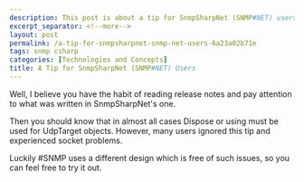 ```yaml
---
description: This post is about a tip for SnmpSharpNet (SNMP#NET) users.
excerpt_separator: <!--more-->
layout: post
permalink: /a-tip-for-snmpsharpnet-snmp-net-users-6a23a02b71e
tags: snmp csharp
categories: [Technologies and Concepts]
title: A Tip for SnmpSharpNet (SNMP#NET) Users
---
```

Well, I believe you have the habit of reading release notes and pay attention to what was written in SnmpSharpNet's one.

Then you should know that in almost all cases Dispose or using must be used for UdpTarget objects. However, many users ignored this tip and experienced socket problems.

Luckily #SNMP uses a different design which is free of such issues, so you can feel free to try it out.
<!--more-->